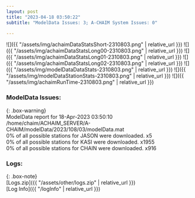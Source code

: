 ```yaml
---
layout: post
title: "2023-04-18 03:50:22"
subtitle: "ModelData Issues: 3; A-CHAIM System Issues: 0"

---
```


![]({{ "/assets/img/achaimDataStatsShort-2310803.png" | relative_url }})
![]({{ "/assets/img/achaimDataStatsLong00-2310803.png" | relative_url }})
![]({{ "/assets/img/achaimDataStatsLong01-2310803.png" | relative_url }})
![]({{ "/assets/img/achaimDataStatsLong02-2310803.png" | relative_url }})
![]({{ "/assets/img/modelDataDataStats-2310803.png" | relative_url }})
![]({{ "/assets/img/modelDataStationStats-2310803.png" | relative_url }})
![]({{ "/assets/img/achaimRunTime-2310803.png" | relative_url }})


### ModelData Issues:  
  
{: .box-warning}  
 ModelData report for 18-Apr-2023 03:50:10   
 /home/chaim/ACHAIM_SERVER/A-CHAIM/modelData/2023/108/03/modelData.mat   
 0% of all possible stations for JASON were downloaded. x5   
 0% of all possible stations for KASI were downloaded. x1955   
 0% of all possible stations for CHAIN were downloaded. x916   
  


### Logs:  
  
{: .box-note}  
[Logs.zip]({{ "/assets/other/logs.zip" | relative_url }})  
[Log Info]({{ "/logInfo" | relative_url }})  
